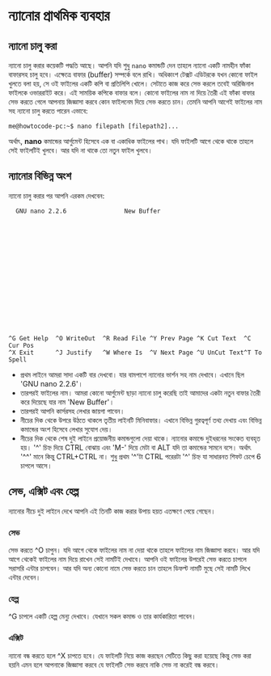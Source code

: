 # ন্যানোর প্রাথমিক ব্যবহার

## ন্যানো চালু করা

ন্যানো চালু করার কয়েকটি পদ্ধতি আছে। আপনি যদি শুধু `nano` কমান্ডটি দেন তাহলে ন্যানো একটি নামহীন ফাঁকা বাফারসহ চালু হবে। এক্ষেত্রে বাফার \(buffer\) সম্পর্কে বলে রাখি। অধিকাংশ টেক্সট এডিটরকে যখন কোনো ফাইল খুলতে বলা হয়, সে ওই ফাইলের একটি কপি বা প্রতিলিপি খোলে। সেটাতে কাজ করে সেভ করলে তবেই অরিজিনাল ফাইলকে ওভাররাইট করে। এই সাময়িক কপিকে বাফার বলে। কোনো ফাইলের নাম না দিয়ে তৈরী এই ফাঁকা বাফার সেভ করতে গেলে আপনায় জিজ্ঞাসা করবে কোন ফাইলনেম দিয়ে সেভ করতে চান। তেমনি আপনি আগেই ফাইলের নাম সহ ন্যানো চালু করতে পারেন এভাবে:

```text
me@howtocode-pc:~$ nano filepath [filepath2]...
```

অর্থাৎ, **nano** কমান্ডের আর্গুমেন্ট হিসেবে এক বা একাধিক ফাইলের পাথ। যদি ফাইলটি আগে থেকে থাকে তাহলে সেই ফাইলটিই খুলবে। আর যদি না থাকে তো নতুন ফাইল খুলবে।

## ন্যানোর বিভিন্ন অংশ

ন্যানো চালু করার পর আপনি এরকম দেখবেন:

```text
  GNU nano 2.2.6                New Buffer                                        

















^G Get Help  ^O WriteOut  ^R Read File ^Y Prev Page ^K Cut Text  ^C Cur Pos
^X Exit      ^J Justify   ^W Where Is  ^V Next Page ^U UnCut Text^T To Spell
```

* প্রথম লাইনে আমরা সাদা একটি বার দেখবো। যার বামপাশে ন্যানোর ভার্শন সহ নাম দেখাবে। এখানে ছিল 'GNU nano 2.2.6'।
* তারপরই ফাইলের নাম। আমরা কোনো আর্গুমেন্ট ছাড়া ন্যানো চালু করেছি তাই আমাদের একটা নতুন বাফার তৈরী করে দিয়েছে যার নাম 'New Buffer'।
* তারপরই আপনি কার্সরসহ লেখার জায়গা পাবেন।
* নীচের দিক থেকে উপরে উঠতে থাকলে তৃতীয় লাইনটি মিনিবাফার। এখানে বিভিন্ন গুরত্বপূর্ণ তথ্য দেখায় এবং বিভিন্ন কমান্ডের অংশ হিসেবে লেখার সুযোগ দেয়।
* নীচের দিক থেকে শেষ দুই লাইনে প্রয়োজনীয় কমান্ডগুলো দেয়া থাকে। ন্যানোর কমান্ডে দুইধরনের সংকেত ব্যবহৃত হয়। '^' চিহ্ন দিয়ে CTRL বোঝায় এবং 'M-' দিয়ে মেটা বা ALT যদি তা কমান্ডের সামনে বসে। অর্থাৎ '^^' মানে কিন্তু CTRL+CTRL না। শুধু প্রথম '^'টা CTRL পরেরটা '^' চিহ্ন যা সাধারনত শিফট চেপে 6 চাপলে আসে।

## সেভ, এক্সিট এবং হেল্প

ন্যানোর নীচে দুই লাইনে দেখে আপনি এই তিনটি কাজ করার উপায় হয়ত এতক্ষণে পেয়ে গেছেন।

### সেভ

সেভ করতে ^O চাপুন। যদি আগে থেকে ফাইলের নাম না দেয়া থাকে তাহলে ফাইলের নাম জিজ্ঞাসা করবে। আর যদি আগে থেকেই ফাইলের নাম দিয়ে রাখেন সেই নামটিই দেখাবে। আপনি ওই ফাইলের উপরেই সেভ করতে চাপলে সরাসরি এন্টার চাপবেন। আর যদি অন্য কোনো নামে সেভ করতে চান তাহলে ডিফল্ট নামটি মুছে সেই নামটি লিখে এন্টার দেবেন।

### হেল্প

^G চাপলে একটি হেল্প মেন্যু দেখাবে। যেখানে সকল কমান্ড ও তার কার্যকারিতা পাবেন।

### এক্সিট

ন্যানো বন্ধ করতে হলে ^X চাপতে হবে। যে ফাইলটি নিয়ে কাজ করছেন সেটিতে কিছু করা হয়েছে কিন্তু সেভ করা হয়নি এমন হলে আপনাকে জিজ্ঞাসা করবে যে ফাইলটি সেভ করবে নাকি সেভ না করেই বন্ধ করবে।

